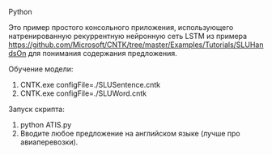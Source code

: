 ﻿Python

Это пример простого консольного приложения, использующего натренированную рекуррентную нейронную сеть LSTM из примера https://github.com/Microsoft/CNTK/tree/master/Examples/Tutorials/SLUHandsOn для понимания содержания предложения.

Обучение модели:

1) CNTK.exe configFile=./SLUSentence.cntk
2) CNTK.exe configFile=./SLUWord.cntk

Запуск скрипта:

1) python ATIS.py
2) Вводите любое предложение на английском языке (лучше про авиаперевозки).
